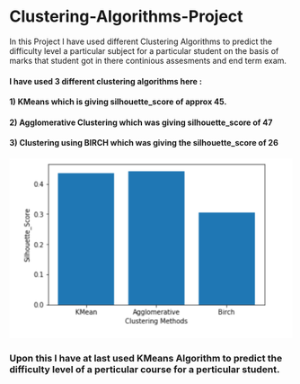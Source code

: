 # Clustering-Algorithms-Project

In this Project I have used different Clustering Algorithms to predict the difficulty level a particular subject for a particular student on the basis of marks that student got in there continious assesments and end term exam.

#### I have used 3 different clustering algorithms here : 
#### 1) KMeans which is giving silhouette_score of approx 45.
#### 2) Agglomerative Clustering which was giving silhouette_score of 47
#### 3) Clustering using BIRCH which was giving the silhouette_score of 26

![](screenshot-localhost-8891-2020.04.08-15-08-28.png)



### Upon this I have at last used KMeans Algorithm to predict the difficulty level of a perticular course for a perticular student.

